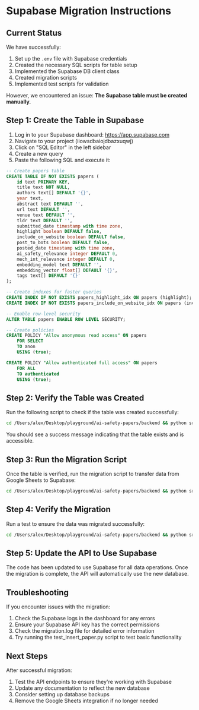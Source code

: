 # Supabase Migration Instructions

## Current Status

We have successfully:
1. Set up the `.env` file with Supabase credentials
2. Created the necessary SQL scripts for table setup
3. Implemented the Supabase DB client class
4. Created migration scripts
5. Implemented test scripts for validation

However, we encountered an issue: **The Supabase table must be created manually.**

## Step 1: Create the Table in Supabase

1. Log in to your Supabase dashboard: https://app.supabase.com
2. Navigate to your project (iiowsdbaiojdbazxuqwj)
3. Click on "SQL Editor" in the left sidebar
4. Create a new query
5. Paste the following SQL and execute it:

```sql
-- Create papers table
CREATE TABLE IF NOT EXISTS papers (
    id text PRIMARY KEY,
    title text NOT NULL,
    authors text[] DEFAULT '{}',
    year text,
    abstract text DEFAULT '',
    url text DEFAULT '',
    venue text DEFAULT '',
    tldr text DEFAULT '',
    submitted_date timestamp with time zone,
    highlight boolean DEFAULT false,
    include_on_website boolean DEFAULT false,
    post_to_bots boolean DEFAULT false,
    posted_date timestamp with time zone,
    ai_safety_relevance integer DEFAULT 0,
    mech_int_relevance integer DEFAULT 0,
    embedding_model text DEFAULT '',
    embedding_vector float[] DEFAULT '{}',
    tags text[] DEFAULT '{}'
);

-- Create indexes for faster queries
CREATE INDEX IF NOT EXISTS papers_highlight_idx ON papers (highlight);
CREATE INDEX IF NOT EXISTS papers_include_on_website_idx ON papers (include_on_website);

-- Enable row-level security
ALTER TABLE papers ENABLE ROW LEVEL SECURITY;

-- Create policies
CREATE POLICY "Allow anonymous read access" ON papers
    FOR SELECT
    TO anon
    USING (true);

CREATE POLICY "Allow authenticated full access" ON papers
    FOR ALL
    TO authenticated
    USING (true);
```

## Step 2: Verify the Table was Created

Run the following script to check if the table was created successfully:

```bash
cd /Users/alex/Desktop/playground/ai-safety-papers/backend && python src/check_table_exists.py
```

You should see a success message indicating that the table exists and is accessible.

## Step 3: Run the Migration Script

Once the table is verified, run the migration script to transfer data from Google Sheets to Supabase:

```bash
cd /Users/alex/Desktop/playground/ai-safety-papers/backend && python src/migrate_to_supabase.py --url $(grep SUPABASE_URL .env | cut -d= -f2) --key $(grep SUPABASE_KEY .env | cut -d= -f2)
```

## Step 4: Verify the Migration

Run a test to ensure the data was migrated successfully:

```bash
cd /Users/alex/Desktop/playground/ai-safety-papers/backend && python src/test_supabase.py
```

## Step 5: Update the API to Use Supabase

The code has been updated to use Supabase for all data operations. Once the migration is complete, the API will automatically use the new database.

## Troubleshooting

If you encounter issues with the migration:

1. Check the Supabase logs in the dashboard for any errors
2. Ensure your Supabase API key has the correct permissions
3. Check the migration.log file for detailed error information
4. Try running the test_insert_paper.py script to test basic functionality

## Next Steps

After successful migration:

1. Test the API endpoints to ensure they're working with Supabase
2. Update any documentation to reflect the new database
3. Consider setting up database backups
4. Remove the Google Sheets integration if no longer needed
